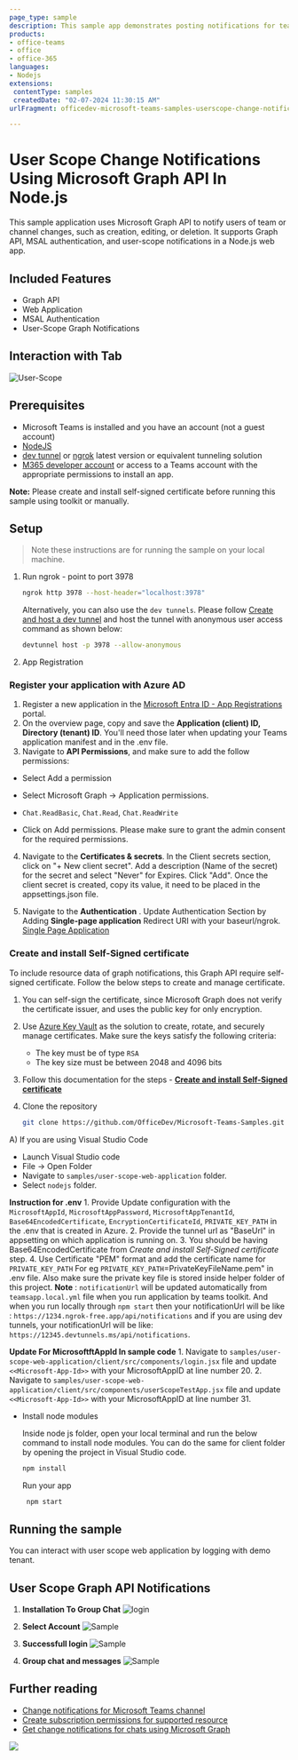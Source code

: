 ```yaml
---
page_type: sample
description: This sample app demonstrates posting notifications for team/channel changes using Microsoft Graph API in Node.js
products:
- office-teams
- office
- office-365
languages:
- Nodejs
extensions: 
 contentType: samples
 createdDate: "02-07-2024 11:30:15 AM"
urlFragment: officedev-microsoft-teams-samples-userscope-change-notification-web-app-nodejs

---
```


# User Scope Change Notifications Using Microsoft Graph API In Node.js

This sample application uses Microsoft Graph API to notify users of team or channel changes, such as creation, editing, or deletion. It supports Graph API, MSAL authentication, and user-scope notifications in a Node.js web app.

## Included Features
* Graph API
* Web Application
* MSAL Authentication
* User-Scope Graph Notifications

## Interaction with Tab
![User-Scope](Images/UserScopeWebApp.gif)

## Prerequisites

- Microsoft Teams is installed and you have an account (not a guest account)
-  [NodeJS](https://nodejs.org/en/)
-  [dev tunnel](https://learn.microsoft.com/en-us/azure/developer/dev-tunnels/get-started?tabs=windows) or [ngrok](https://ngrok.com/download) latest version or equivalent tunneling solution
-  [M365 developer account](https://docs.microsoft.com/en-us/microsoftteams/platform/concepts/build-and-test/prepare-your-o365-tenant) or access to a Teams account with the appropriate permissions to install an app.

**Note:** Please create and install self-signed certificate before running this sample using toolkit or manually.

## Setup

> Note these instructions are for running the sample on your local machine.

1) Run ngrok - point to port 3978

   ```bash
   ngrok http 3978 --host-header="localhost:3978"
   ```  

   Alternatively, you can also use the `dev tunnels`. Please follow [Create and host a dev tunnel](https://learn.microsoft.com/en-us/azure/developer/dev-tunnels/get-started?tabs=windows) and host the tunnel with anonymous user access command as shown below:

   ```bash
   devtunnel host -p 3978 --allow-anonymous
   ```

2) App Registration

### Register your application with Azure AD

1. Register a new application in the [Microsoft Entra ID - App Registrations](https://go.microsoft.com/fwlink/?linkid=2083908) portal.
2. On the overview page, copy and save the **Application (client) ID, Directory (tenant) ID**. You'll need those later when updating your Teams application manifest and in the .env file.
3. Navigate to **API Permissions**, and make sure to add the follow permissions:
-   Select Add a permission
-   Select Microsoft Graph -> Application permissions.
   - `Chat.ReadBasic`, `Chat.Read`, `Chat.ReadWrite`

-   Click on Add permissions. Please make sure to grant the admin consent for the required permissions.

4.  Navigate to the **Certificates & secrets**. In the Client secrets section, click on "+ New client secret". Add a description (Name of the secret) for the secret and select "Never" for Expires. Click "Add". Once the client secret is created, copy its value, it need to be placed in the appsettings.json file.

4.  Navigate to the **Authentication** . Update Authentication Section by Adding **Single-page application** Redirect URI with your baseurl/ngrok.
[Single Page Application](images/SinglePageApplication.png)

### Create and install Self-Signed certificate

To include resource data of graph notifications, this Graph API require self-signed certificate. Follow the below steps to create and manage certificate.

1. You can self-sign the certificate, since Microsoft Graph does not verify the certificate issuer, and uses the public key for only encryption.

2. Use [Azure Key Vault](https://docs.microsoft.com/en-us/azure/key-vault/key-vault-whatis) as the solution to create, rotate, and securely manage certificates. Make sure the keys satisfy the following criteria:

    - The key must be of type `RSA`
    - The key size must be between 2048 and 4096 bits

3. Follow this documentation for the steps - [**Create and install Self-Signed certificate**](CertificateDocumentation/README.md)


4. Clone the repository

    ```bash
    git clone https://github.com/OfficeDev/Microsoft-Teams-Samples.git
    ```

 A) If you are using Visual Studio Code

  - Launch Visual Studio code
  - File -> Open Folder
  - Navigate to `samples/user-scope-web-application` folder.
  - Select `nodejs` folder.

  **Instruction for .env**
    1. Provide Update configuration with the ```MicrosoftAppId```, ```MicrosoftAppPassword```, ```MicrosoftAppTenantId```,
       ```Base64EncodedCertificate```, ```EncryptionCertificateId```, ```PRIVATE_KEY_PATH``` in the .env that is created in Azure.
    2. Provide the tunnel url as  "BaseUrl" in appsetting on which application is running on.
    3. You should be having Base64EncodedCertificate from *Create and install Self-Signed certificate* step.
    4. Use Certificate "PEM" format and add the certificate name for `PRIVATE_KEY_PATH` For eg  `PRIVATE_KEY_PATH`=PrivateKeyFileName.pem" in .env file. Also make sure the private key file is stored inside helper folder of this project.
    **Note** : ```notificationUrl``` will be updated automatically from `teamsapp.local.yml` file when you run application by teams toolkit. And when you run locally through `npm start` then your notificationUrl will be like : `https://1234.ngrok-free.app/api/notifications` and if you are using dev tunnels, your notificationUrl will be like: `https://12345.devtunnels.ms/api/notifications`.   

   
   **Update For MicrosoftftAppId In sample code**
        1. Navigate to `samples/user-scope-web-application/client/src/components/login.jsx` file and update `<<Microsoft-App-Id>>` with your MicrosoftAppID at line number 20.
        2. Navigate to `samples/user-scope-web-application/client/src/components/userScopeTestApp.jsx` file and update `<<Microsoft-App-Id>>` with your MicrosoftAppID at line number 31.
   

  - Install node modules

    Inside node js folder, open your local terminal and run the below command to install node modules. You can do the same for client folder by opening the project in Visual Studio code.

    ```bash
    npm install
    ```

    Run your app

    ```bash
     npm start
    ```  

## Running the sample

You can interact with user scope web application by logging with demo tenant.

## User Scope Graph API Notifications

1. **Installation To Group Chat**
![login](Images/1.Login.png)

1. **Select Account**
![Sample](Images/2.SelectAccountForLogin.png)

1. **Successfull login**
![Sample](Images/3.LoginSuccess.png)

1. **Group chat and messages**
![Sample](Images/4.GroupChatsAndMessages.png)


## Further reading
- [Change notifications for Microsoft Teams channel](https://docs.microsoft.com/en-us/graph/teams-changenotifications-team-and-channel)
- [Create subscription permissions for supported resource](https://docs.microsoft.com/en-us/graph/api/subscription-post-subscriptions?view=graph-rest-1.0&tabs=http#team-channel-and-chat)
- [Get change notifications for chats using Microsoft Graph](https://review.learn.microsoft.com/en-us/graph/teams-changenotifications-chat?branch=main&branchFallbackFrom=pr-en-us-24192)


<img src="https://pnptelemetry.azurewebsites.net/microsoft-teams-samples/samples/user-scope-web-application-nodejs" />